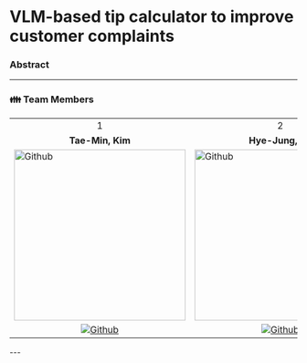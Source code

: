 # VLM-based tip calculator to improve customer complaints
### Abstract


---
<h3> 👪 Team Members </h3>
<table>
  <tr>
    <td> <div align=center>  1 </div> </td>
    <td> <div align=center>  2 </div> </td>
    <td> <div align=center>  3 </div> </td>
  </tr>
  <tr>
    <td> <div align=center> <b>Tae-Min, Kim</b> </div> </td>
    <td> <div align=center> <b>Hye-Jung, Ko</b> </div> </td>
    <td> <div align=center> <b>Jun-hyeok, Seo (BuAs)</b> </div> </td>
  </tr>
  <tr>
    <td> <img alt="Github" src ="https://avatars.githubusercontent.com/u/96530685?v=4" width="300" height="300"/> </td>
    <td> <img alt="Github" src ="https://huggingface.co/avatars/a698c38c55f2b19a7662b0a7531f95e7.svg" width="300" height="300"/> </td>
    <td> <img alt="Github" src ="https://github.com/user-attachments/assets/2fad07e0-8441-46fd-8f4b-60870260e3f9" width="300" height="300"/> </td>
  </tr>
  <tr>
    <td> <div align=center> <a href="https://github.com/taemin6697"> <img alt="Github" src ="https://img.shields.io/badge/Github-181717.svg?&style=plastic&logo=Github&logoColor=white"/> </div> </td>
    <td> <div align=center> <a href="https://github.com/"> <img alt="Github" src ="https://img.shields.io/badge/Github-181717.svg?&style=plastic&logo=Github&logoColor=white"/> </div> </td>
    <td> <div align=center> <a href="https://github.com/SeoBuAs"> <img alt="Github" src ="https://img.shields.io/badge/Github-181717.svg?&style=plastic&logo=Github&logoColor=white"/> </div> </td>
  </tr>
</table>
---
